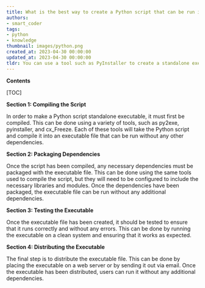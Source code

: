 ```yaml
---
title: What is the best way to create a Python script that can be run independently, with no external dependencies?
authors:
- smart_coder
tags:
- python
- knowledge
thumbnail: images/python.png
created_at: 2023-04-30 00:00:00
updated_at: 2023-04-30 00:00:00
tldr: You can use a tool such as PyInstaller to create a standalone executable from a Python script that will run without any dependencies.
---
```


**Contents**

[TOC]

**Section 1: Compiling the Script**

In order to make a Python script standalone executable, it must first be compiled. This can be done using a variety of tools, such as py2exe, pyinstaller, and cx_Freeze. Each of these tools will take the Python script and compile it into an executable file that can be run without any other dependencies.

**Section 2: Packaging Dependencies**

Once the script has been compiled, any necessary dependencies must be packaged with the executable file. This can be done using the same tools used to compile the script, but they will need to be configured to include the necessary libraries and modules. Once the dependencies have been packaged, the executable file can be run without any additional dependencies.

**Section 3: Testing the Executable**

Once the executable file has been created, it should be tested to ensure that it runs correctly and without any errors. This can be done by running the executable on a clean system and ensuring that it works as expected.

**Section 4: Distributing the Executable**

The final step is to distribute the executable file. This can be done by placing the executable on a web server or by sending it out via email. Once the executable has been distributed, users can run it without any additional dependencies.
